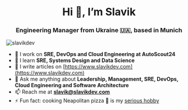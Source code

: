 <h1 align="center">Hi 👋, I’m Slavik</h1>
<h3 align="center">Engineering Manager from Ukraine 🇺🇦, based in Munich</h3>
<p align="left"> <img src="https://komarev.com/ghpvc/?username=slavikdev" alt="slavikdev" /> </p>

- 🔭 I work on **SRE, DevOps and Cloud Engineering at AutoScout24**
- 🌱 I learn **SRE, Systems Design and Data Science**
- 📝 I write articles on [https://www.slavikdev.com](https://www.slavikdev.com)
- 💬 Ask me anything about **Leadership, Management, SRE, DevOps, Cloud Engineering and Software Architecture**
- 📫 Reach me at **slavik@slavikdev.com**
- ⚡ Fun fact: cooking Neapolitan pizza 🍕 is my [serious hobby](https://www.instagram.com/pizzaslava/)

